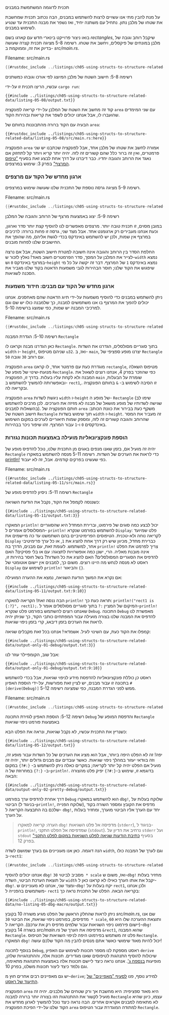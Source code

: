 תכנית לדוגמה המשתמשת במבנים

על מנת להבין מתי אנו עשויים לרצות להשתמש במבנים, הבה נכתוב תכנית שמחשבת את שטחו של מלבן נתון. נתחיל עם משתנה יחיד, ואז נשפר את מבנה התכנית עד שנגיע לשימוש במבנים.

בואו ניצור פרוייקט בינארי חדש עם קארגו בשם _rectangles_, שיקבל רוחב וגובה של מלבן במונחים של פיקסלים, ויחשב את שטחו. רשימה 5-8 מציגה תכנית קצרה שעושה בדיוק את זה, וממוקמת ב- _src/main.rs_.

<span class="filename">Filename: src/main.rs</span>

```rust
{{#rustdoc_include ../listings/ch05-using-structs-to-structure-related-data/listing-05-08/src/main.rs:all}}
```

<span class="caption">רשימה 5-8: חישוב השטח של מלבן המיוצג לפי אורכו וגובהו כמשתנים</span>

עכשיו, הריצו תכנית זו על-ידי `cargo run`:

```console
{{#include ../listings/ch05-using-structs-to-structure-related-data/listing-05-08/output.txt}}
```

קוד זה מחשב את השטח של המלבן על-ידי קריאה לפונקציה `area` עם שני המימדים שהועברו לו, אבל אנחנו יכולים לשפר את קריאות ובהירות הקוד.

הבעיה עם הקוד ברורה מהתבוננות בחותם של `area`:

```rust,ignore
{{#rustdoc_include ../listings/ch05-using-structs-to-structure-related-data/listing-05-08/src/main.rs:here}}
```

הפונקציה `area` אמורה לחשב את שטחו של מלבן אחד, אבל לפונקציה שכתבנו יש שני פרמטרים, ואין זה ברור כלל שהם קשורים זה לזה. יהיה יותר קריא ויותר קל לתחזוק אם נאגד את הרוחב והגובה יחדיו. כבר דיברנו על דרך אחת לבצע זאת בסעיף ["טיפוס המרצף"][the-tuple-type]<!-- ignore --> בפרק 3: שימוש במרצפים.

### ארגון מחדש של הקוד עם מרצפים

רשימה 5-9 מציגה גרסה נוספת של התכנית שלנו שעושה שימוש במרצפים.

<span class="filename">Filename: src/main.rs</span>

```rust
{{#rustdoc_include ../listings/ch05-using-structs-to-structure-related-data/listing-05-09/src/main.rs}}
```

<span class="caption">רשימה 5-9: יצוג באמצעות מרצף של הרוחב והגובה של המלבן</span>

במובן מסוים, זו תכנית טובה יותר. מרצפים מאפשרים לנו להוסיף קצת יותר סדר וארגון, וכעת אנחנו מעבירים רק ארגומנט אחד. אבל מצד שני, גרסה זו פחות ברורה: לרכיבים במרצף אין שמות, ולכן יש להשתמש באינדקס בכדי לגשת אליהם, מה שהופך את החישובים שלנו לפחות מובנים.

החלפת הסדר בין הרוחב והגובה אינה חשובה למטרת חישוב השטח, אבל אם נרצה לצייר את המלבן על המסך, סדר הפרמטרים חשוב מאוד! נאלץ לזכור ש-`width` נמצא במרצף באינדקס `0` וש-`height` נמצא באינדקס `1` של המרצף. דבר זה יקשה על כל מי שיפגוש את הקוד שלנו; חוסר הבהירות לגבי משמעות הדאטה בקוד שלנו מגביר את הסכנה לשגיאות.

### ארגון מחדש של הקוד עם מבנים: חידוד משמעות

ניתן להשתמש במבנים כדי להוסיף משמעות על-ידי תיוג הדאטה שהם מאחסנים. אנחנו יכולים להפוך את המרצף בו אנו משתמשים למבנה, כך שלמבנה כולו יש שם וגם למרכיבי המבנה יש שמות, כפי שמוצג ברשימה 5-10.

<span class="filename">Filename: src/main.rs</span>

```rust
{{#rustdoc_include ../listings/ch05-using-structs-to-structure-related-data/listing-05-10/src/main.rs}}
```

<span class="caption">רשימה 5-10: הגדרת המבנה `Rectangle`</span>

כאן הגדרנו מבנה וקראנו לו `Rectangle`. בתוך סוגריים מסולסלים, הגדרנו את השדות `width` ו- `height`, שניהם מטיפוס `u32`. ואז, ב- `main`, יצרנו מופע ספציפי של `Rectangle` עם רוחב `30` וגובה `50`.

הפונקציה `area` מוגדרת כעת עם פרמטר אחד, לו קראנו `rectangle`, מטיפוס השאלה מנועת-שינוי של מופע של `Rectangle`. כפי שהוזכר בפרק 4, אנחנו רוצים לשאול את המבנה ולא לקחת עליו בעלות. בדרך זו, הפונקציה `main` שומרת על הבעלות, ובאפשרותה להמשיך להשתמש ב- `rect1`,. זו הסיבה לשימוש ב- `&` בחותם הפונקציה ובקריאה לה.

הפונקציה `area` ניגשת לשדות `width` ו-`height` של מופע ה- `Rectangle` (שימו לב שגישה לשדותיו של מופע מושאל של מבנה לא מזיזה את הערכים. לכן מרבים להשתמש בהשאלות למבנים). חותם הפונקציה של `area` משקף כעת בבירור את כוונת הכותב: חישוב השטח של `Rectangle` תוך שימוש בשדות `width` ו-`height`. זה מעביר את המסר שהרוחב והגובה קשורים זה לזה, ומספק שמות תיאוריים לערכים במקום השימוש באינדקסים `0` ו-`1` עבור המרצף. זהו שיפור ניכר בבהירות.

### הוספת פונקציונאליות מועילה באמצעות תכונות נגזרות

יהיה זה מועיל אם, בזמן שאנו מנפים באגים מן התכנית שלנו, נוכל להדפיס מופע של `Rectangle` כדי לראות את הערכים של השדות. רשימה 5-11 מנסה להשתמש במאקרו [println!][println]<!-- ignore --> כפי שעשינו בפרקים קודמים. אבל, זה לא יעבוד.

<span class="filename">Filename: src/main.rs</span>

```rust,ignore,does_not_compile
{{#rustdoc_include ../listings/ch05-using-structs-to-structure-related-data/listing-05-11/src/main.rs}}
```

<span class="caption">רשימה 5-11: ניסיון להדפיס מופע של `Rectangle`</span>

כשננסה לקמפל את הקוד, נקבל את הודעת השגיאה:

```text
{{#include ../listings/ch05-using-structs-to-structure-related-data/listing-05-11/output.txt:3}}
```

המאקרו `println!` יכול לבצע כמה סוגים של פירמוט, וברירת המחדל היא שהסוגריים המסלוסלים אומרים ל- `println!` להשתמש בפורמט שנקרא `Display`: פלט שמיועד לקריאה נוחה ולא-טכנית. הטיפוסים הפרימיטיביים בהם השתמשנו עד כה מיישמים את `Display` כברירת מחדל, מכיוון שיש רק דרך אחת להציג את `1`, או כל ערך פרימיטיבי אחר, למשתמש. לעומת זאת, עם מבנים, הדרך בה `println!` צריך לפרמט את הפלט אינה מובנת מאליה. הרי, ישנן כמה אופשרויות לתצוגה: עם או בלי פסיקים? האם להדפיס את הסוגריים המסולסלים? האם להציג את כל השדות? בשל חוסר בהירות זו, ראסט לא מנסה לנחש מה היינו רוצים. משום כך, למבנים אין יישום אוטומטי של `Display` לשימוש עם `println!` והביאור `{}`.

אם נקרא את המשך הודעת השגיאה, נמצא את ההערה המועילה:

```text
{{#include ../listings/ch05-using-structs-to-structure-related-data/listing-05-11/output.txt:9:10}}
```

הבה ננסה זאת! הקריאה למאקרו `println!` תראה כעת כך: `println!("rect1 is
{:?}", rect1);`. המיקום של המציין `:?` בתוך סוגריים מסולסלים אומר ל-`println!` שאנחנו רוצים להשתמש בפורמט פלט שנקרא `Debug`. התכונה `Debug` מאפשרת לנו להדפיס את המבנה שלנו בצורה מועילה עבור המפתחים כותבי הקוד, כך שניתן יהיה לראות את הערכים בזמן דיבאג, קרי בזמן ניפוי שגיאות.

קמפלו את הקוד כעת, עם השינוי לעיל. אשמדאי! אנחנו בכל זאת מקבלים שגיאה:

```text
{{#include ../listings/ch05-using-structs-to-structure-related-data/output-only-01-debug/output.txt:3}}
```

אבל שוב, הקומפיילר עוזר לנו:

```text
{{#include ../listings/ch05-using-structs-to-structure-related-data/output-only-01-debug/output.txt:9:10}}
```

ראסט _כן_ כוללת פונקציונאליות להדפסת מידע לניפוי שגיאות, אבל בכדי להשתמש בתכונה זו עבור מבנים, יש לציין זאת מפורשות, על-ידי הוספת האפיון `#[derive(Debug)]` ממש לפני הגדרת המבנה, כפי שמציגה רשימה 5-12.

<span class="filename">Filename: src/main.rs</span>

```rust
{{#rustdoc_include ../listings/ch05-using-structs-to-structure-related-data/listing-05-12/src/main.rs}}
```

<span class="caption">רשימה 5-12: הוספת האפיון לגזירת התכונה `Debug` והדפסת המופע של `Rectangle` באמצעות פורמט ניפוי שגיאות</span>

כשנריץ את התכנית עכשיו, לא נקבל שגיאות, ונראה את הפלט הבא:

```console
{{#include ../listings/ch05-using-structs-to-structure-related-data/listing-05-12/output.txt}}
```

יפה! זה לא הפלט היפה ביותר, אבל הוא מציג את הערכים של כל השדות עבור מופע זה, וזה בוודאי יעזור במהלך ניפוי שגיאות. כאשר עובדים עם מבנים גדולים יותר, יהיה זה מועיל אם הפלט יהיה קל יותר לקריאה; במקרים כאלה ניתן להשתמש ב- `{:#?}` במקום ב- `{:?}` במחרוזת של ה-`println!`. בדוגמא זו, שימוש ב-`{:#?}` יפיק פלט מהצורה הבאה:

```console
{{#include ../listings/ch05-using-structs-to-structure-related-data/output-only-02-pretty-debug/output.txt}}
```

דרך אחרת להדפיס ערך בפורמט `Debug` הוא להשתמש במאקרו `dbg!`<!-- ignore -->, שלוקח בעלות על הביטוי (בניגוד ל-`println!`, שלוקח הפנייה), מדפיס את הקובץ ומספר השורה בקוד שלכם בה התבצעה הקריאה ל- `dbg!`, יחד עם הערך אליו הביטוי מוערך, ומחזיר בעלות על הערך.

> הערה: קריאה למאקרו `dbg!` מדפיסה אל פלט השגיאות (`stderr`), בניגוד ל-`println!`, שמדפיסה אל הפלט התקני (`stdout`). נרחיב את הדיון על `stderr` ועל `stdout` בסעיף [כתיבת הודעות שגיאה לפלט השגיאות במקום לפלט התקני"][err] בפרק 12<!-- ignore -->.

הנה דוגמה. כאן אנו מעוניינים גם בערך שמושם לשדה `width`, וגם לערך של המבנה כולו ב-`rect1`:

```rust
{{#rustdoc_include ../listings/ch05-using-structs-to-structure-related-data/no-listing-05-dbg-macro/src/main.rs}}
```

אנחנו יכולים להוסיף `dbg!` מסביב לביטוי `30 * scale` ואז, משום ש-`dbg!` מחזיר בעלות על תוצאת הערכת הביטוי, השדה `width` יקבל את אותו הערך כאילו לא קראנו כאן ל-`dbg!`. ומצד שני, אנחנו לא מעוניינים ש-`dbg!` יקח בעלות על `rect1`, ולכן אנחנו משתמשים בהפנייה ל- `rect1` בקריאה הבאה. הפלט של התכנית נראה כך:

```console
{{#include ../listings/ch05-using-structs-to-structure-related-data/no-listing-05-dbg-macro/output.txt}}
```

ניתן לראות שהחלק הראשון של הפלט מגיע משורה 10 בקובץ _src/main.rs_, שם אנו מדפיסים, בפורמט ניפוי שגיאות, את הביטוי `30 * scale`, ותוצאת ההערכה שלו היא `60` (יישום פירמוט ניפוי השגיאות עבור שלמים מדפיס רק את ערכם). הקריאה ל-`dbg!` בשורה 14 בקובץ _src/main.rs_ מדפיסה את הערך של `&rect1`, שהוא המבנה `Rectangle`. פלט זה משתמש בפירמוט היפה לניפוי השגיאות של הטיפוס `Rectangle`. המאקרו `dbg!` יכול להיות מאוד שימושי כאשר אתם מנסים להבין מה הקוד שלכם עושה!

בנוסף לתכונה `Debug`, ראסט מספקת לנו מספר תכונות לשימוש עם האפיון `derive` שיכולות להוסיף התנהגות לטיפוסים שאנו מגדירים. תכונות אלה, וההתנהגויות שלהן, מופיעות [בנספח ג'][app-c]<!--
ignore -->. אנחנו נראה כיצד ליישם תכונות אלה באמצעות התנהגות מתאימה, וגם נלמד כיצד ליצור תכונות משלנו, בפרק 10.

יש גם מאפיינים רבים אחרים חוץ מ-`derive`; למידע נוסף, פנו [לסעיף "מאפיינים" של התיעוד של ראסט][attributes].

הפונקציה `area` היא מאוד ספציפית: היא מחשבת אך ורק שטחים של מלבנים. יהיה זה מועיל לקשור את ההתנהגות הזו בצורה יותר ברורה למבנה `Rectangle` עצמו, כיוון שהיא לא מתאימה למבנים אקראים אחרים. הבה נראה כיצד נוכל להמשיך לארגן מחדש את הקוד שלנו על-ידי הפיכת הפונקציה `area` למתודה המוגדרת עבור הטיפוס `Rectangle`.

[the-tuple-type]: ch03-02-data-types.html#the-tuple-type
[app-c]: appendix-03-derivable-traits.md
[println]: ../std/macro.println.html
[err]: ch12-06-writing-to-stderr-instead-of-stdout.html
[attributes]: ../reference/attributes.html
